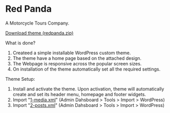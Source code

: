 # Red Panda
A Motorcycle Tours Company.

[Download theme (redpanda.zip)](https://github.com/bhushan3/redpanda/raw/master/redpanda.zip)

What is done?
1. Createed a simple installable WordPress custom theme.
2. The theme have a home page based on the attached design.
3. The Webpage is responsive across the popular screen sizes.
4. On installation of the theme automatically set all the required settings.

Theme Setup:
1. Install and activate the theme.
   Upon activation, theme will automatically create and set its header menu, homepage and footer widgets.
2. Import "[1-media.xml](https://raw.githubusercontent.com/bhushan3/redpanda/master/1-media.xml)" (Admin Dahsboard > Tools > Import > WordPress)
3. Import "[2-posts.xml](https://raw.githubusercontent.com/bhushan3/redpanda/master/2-posts.xml)" (Admin Dahsboard > Tools > Import > WordPress)
